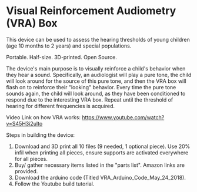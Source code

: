 # Visual Reinforcement Audiometry (VRA) Box

This device can be used to assess the hearing thresholds of young children (age 10 months to 2 years) and special populations.

Portable.  Half-size. 3D-printed.  Open Source. 

The device's main purpose is to visually reinforce a child's behavior when they hear a sound. 
Specifically, an audiologist will play a pure tone, the child will look around for the source of this pure tone, 
and then the VRA box will flash on to reinforce their "looking" behavior. 
Every time the pure tone sounds again, the child will look around, 
as they have been conditioned to respond due to the interesting VRA box. 
Repeat until the threshold of hearing for different frequencies is acquired.

Video Link on how VRA works: https://www.youtube.com/watch?v=S45H3i2ulto

Steps in building the device:

1) Download and 3D print all 10 files (9 needed, 1 optional piece).  Use 20% infil when printing all pieces, ensure supports are activated everywhere for all pieces.
2) Buy/ gather necessary items listed in the "parts list". Amazon links are provided.
3) Download the arduino code (Titled VRA_Arduino_Code_May_24_2018).
4) Follow the Youtube build tutorial. 
